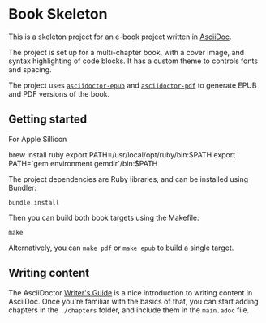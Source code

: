 # Book Skeleton

This is a skeleton project for an e-book project written in [AsciiDoc](https://en.wikipedia.org/wiki/AsciiDoc).

The project is set up for a multi-chapter book, with a cover image, and syntax highlighting of code blocks.
It has a custom theme to controls fonts and spacing.

The project uses [`asciidoctor-epub`](https://docs.asciidoctor.org/epub3-converter/latest/) and [`asciidoctor-pdf`](https://asciidoctor.org/docs/asciidoctor-pdf/) to generate EPUB and PDF versions of the book.

## Getting started

For Apple Sillicon

  brew install ruby
  export PATH=/usr/local/opt/ruby/bin:$PATH
  export PATH=`gem environment gemdir`/bin:$PATH


The project dependencies are Ruby libraries, and can be installed using Bundler:

    bundle install

Then you can build both book targets using the Makefile:

    make

Alternatively, you can `make pdf` or `make epub` to build a single target.

## Writing content

The AsciiDoctor [Writer's Guide](https://asciidoctor.org/docs/asciidoc-writers-guide/) is a nice introduction to writing content in AsciiDoc.
Once you're familiar with the basics of that, you can start adding chapters in the `./chapters` folder, and include them in the `main.adoc` file.
